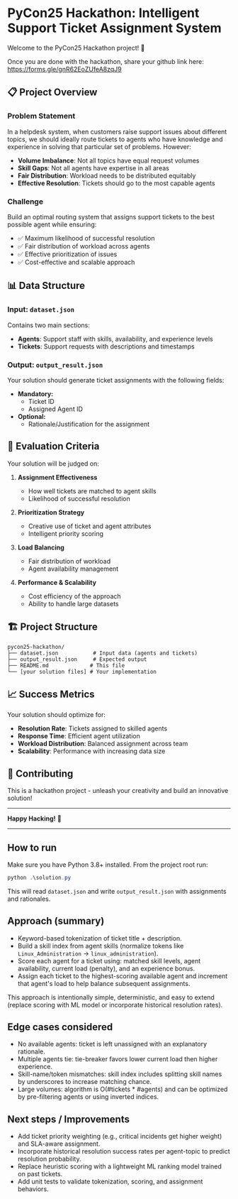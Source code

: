 # PyCon25 Hackathon: Intelligent Support Ticket Assignment System

Welcome to the PyCon25 Hackathon project! 🚀

Once you are done with the hackathon, share your github link here: https://forms.gle/gnR62EoZUfeA8zqJ9

## 📋 Project Overview

### Problem Statement

In a helpdesk system, when customers raise support issues about different topics, we should ideally route tickets to agents who have knowledge and experience in solving that particular set of problems. However:

- **Volume Imbalance**: Not all topics have equal request volumes
- **Skill Gaps**: Not all agents have expertise in all areas
- **Fair Distribution**: Workload needs to be distributed equitably
- **Effective Resolution**: Tickets should go to the most capable agents

### Challenge

Build an optimal routing system that assigns support tickets to the best possible agent while ensuring:
- ✅ Maximum likelihood of successful resolution
- ✅ Fair distribution of workload across agents
- ✅ Effective prioritization of issues
- ✅ Cost-effective and scalable approach

## 📊 Data Structure

### Input: `dataset.json`
Contains two main sections:
- **Agents**: Support staff with skills, availability, and experience levels
- **Tickets**: Support requests with descriptions and timestamps

### Output: `output_result.json`
Your solution should generate ticket assignments with the following fields:

- **Mandatory:**
   - Ticket ID
   - Assigned Agent ID
- **Optional:**
   - Rationale/Justification for the assignment


## 🎯 Evaluation Criteria

Your solution will be judged on:

1. **Assignment Effectiveness** 
   - How well tickets are matched to agent skills
   - Likelihood of successful resolution

2. **Prioritization Strategy**
   - Creative use of ticket and agent attributes
   - Intelligent priority scoring

3. **Load Balancing**
   - Fair distribution of workload
   - Agent availability management

4. **Performance & Scalability**
   - Cost efficiency of the approach
   - Ability to handle large datasets

## 🏗️ Project Structure

```
pycon25-hackathon/
├── dataset.json           # Input data (agents and tickets)
├── output_result.json     # Expected output
├── README.md             # This file
└── [your solution files] # Your implementation
```

## 📈 Success Metrics

Your solution should optimize for:
- **Resolution Rate**: Tickets assigned to skilled agents
- **Response Time**: Efficient agent utilization
- **Workload Distribution**: Balanced assignment across team
- **Scalability**: Performance with increasing data size

## 🤝 Contributing

This is a hackathon project - unleash your creativity and build an innovative solution!

---

**Happy Hacking!** 🎉


---

## How to run

Make sure you have Python 3.8+ installed. From the project root run:

```powershell
python .\solution.py
```

This will read `dataset.json` and write `output_result.json` with assignments and rationales.

## Approach (summary)

- Keyword-based tokenization of ticket title + description.
- Build a skill index from agent skills (normalize tokens like `Linux_Administration` -> `linux_administration`).
- Score each agent for a ticket using: matched skill levels, agent availability, current load (penalty), and an experience bonus.
- Assign each ticket to the highest-scoring available agent and increment that agent's load to help balance subsequent assignments.

This approach is intentionally simple, deterministic, and easy to extend (replace scoring with ML model or incorporate historical resolution rates).

## Edge cases considered

- No available agents: ticket is left unassigned with an explanatory rationale.
- Multiple agents tie: tie-breaker favors lower current load then higher experience.
- Skill-name/token mismatches: skill index includes splitting skill names by underscores to increase matching chance.
- Large volumes: algorithm is O(#tickets * #agents) and can be optimized by pre-filtering agents or using inverted indices.

## Next steps / Improvements

- Add ticket priority weighting (e.g., critical incidents get higher weight) and SLA-aware assignment.
- Incorporate historical resolution success rates per agent-topic to predict resolution probability.
- Replace heuristic scoring with a lightweight ML ranking model trained on past tickets.
- Add unit tests to validate tokenization, scoring, and assignment behaviors.





